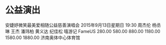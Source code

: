 # 公益演出

安婕妤微笑最美爱相随公益慈善演唱会
2015年9月13日星期日 19:30
周杰伦 杨丞琳 王杰 潘玮柏 黄义达 纪佳松 嘻游记 FameUS
280.00 580.00 880.00 1180.00 1580.00 1880.00
济南奥体中心体育馆
